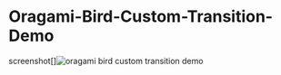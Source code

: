 # Oragami-Bird-Custom-Transition-Demo

screenshot[]![oragami bird custom transition demo](https://cloud.githubusercontent.com/assets/11927517/8222465/b16afc3e-1520-11e5-9ebc-a470c76e18c6.gif)
